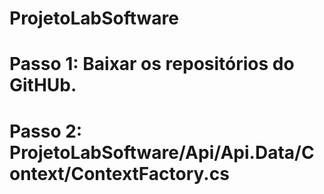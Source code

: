 # ProjetoLabSoftware

# Passo 1: Baixar os repositórios do GitHUb.
# Passo 2: ProjetoLabSoftware/Api/Api.Data/Context/ContextFactory.cs 
